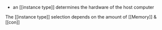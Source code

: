 - an [[instance type]] determines the hardware of the host computer

The [[instance type]] selection depends on the amount of [[Memory]] & [[con]]